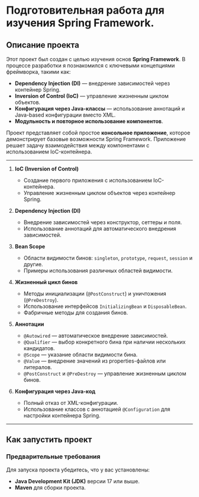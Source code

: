 # Подготовительная работа для изучения Spring Framework.

## Описание проекта
Этот проект был создан с целью изучения основ **Spring Framework**. В процессе разработки я познакомился с ключевыми концепциями фреймворка, такими как:
- **Dependency Injection (DI)** — внедрение зависимостей через контейнер Spring.
- **Inversion of Control (IoC)** — управление жизненным циклом объектов.
- **Конфигурация через Java-классы** — использование аннотаций и Java-based конфигурации вместо XML.
- **Модульность и повторное использование компонентов**.

Проект представляет собой простое **консольное приложение**, которое демонстрирует базовые возможности Spring Framework. Приложение решает задачу взаимодействия между компонентами с использованием IoC-контейнера.

---

1. **IoC (Inversion of Control)**
   - Создание первого приложения с использованием IoC-контейнера.
   - Управление жизненным циклом объектов через контейнер Spring.

2. **Dependency Injection (DI)**
   - Внедрение зависимостей через конструктор, сеттеры и поля.
   - Использование аннотаций для автоматического внедрения зависимостей.

3. **Bean Scope**
   - Области видимости бинов: `singleton`, `prototype`, `request`, `session` и другие.
   - Примеры использования различных областей видимости.

4. **Жизненный цикл бинов**
   - Методы инициализации (`@PostConstruct`) и уничтожения (`@PreDestroy`).
   - Использование интерфейсов `InitializingBean` и `DisposableBean`.
   - Фабричные методы для создания бинов.

5. **Аннотации**
   - `@Autowired` — автоматическое внедрение зависимостей.
   - `@Qualifier` — выбор конкретного бина при наличии нескольких кандидатов.
   - `@Scope` — указание области видимости бина.
   - `@Value` — внедрение значений из properties-файлов или литералов.
   - `@PostConstruct` и `@PreDestroy` — управление жизненным циклом бинов.

6. **Конфигурация через Java-код**
   - Полный отказ от XML-конфигурации.
   - Использование классов с аннотацией `@Configuration` для настройки контейнера Spring.

---

## Как запустить проект

### Предварительные требования
Для запуска проекта убедитесь, что у вас установлены:
- **Java Development Kit (JDK)** версии 17 или выше.
- **Maven** для сборки проекта.
